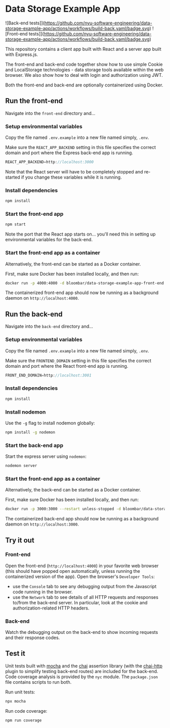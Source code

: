 # Data Storage Example App

<!-- [![CircleCI](https://circleci.com/gh/nyu-software-engineering/data-storage-example-app/tree/master.svg?style=shield)](https://circleci.com/gh/nyu-software-engineering/data-storage-example-app/tree/master) -->

![Back-end tests]](https://github.com/nyu-software-engineering/data-storage-example-app/actions/workflows/build-back.yaml/badge.svg)
![Front-end tests]](https://github.com/nyu-software-engineering/data-storage-example-app/actions/workflows/build-back.yaml/badge.svg)

This repository contains a client app built with React and a server app built with Express.js.

The front-end and back-end code together show how to use simple Cookie and LocalStorage technologies - data storage tools available within the web browser. We also show how to deal with login and authorization using JWT.

Both the front-end and back-end are optionally containerized using Docker.

## Run the front-end

Navigate into the `front-end` directory and...

### Setup environmental variables

Copy the file named `.env.example` into a new file named simply, `.env`.

Make sure the `REACT_APP_BACKEND` setting in this file specifies the correct domain and port where the Express back-end app is running.

```javascript
REACT_APP_BACKEND=http://localhost:3000
```

Note that the React server will have to be completely stopped and re-started if you change these variables while it is running.

### Install dependencies

```bash
npm install
```

### Start the front-end app

```bash
npm start
```

Note the port that the React app starts on... you'll need this in setting up environmental variables for the back-end.

### Start the front-end app as a container

Alternatively, the front-end can be started as a Docker container.

First, make sure Docker has been installed locally, and then run:

```bash
docker run -p 4000:4000 -d bloombar/data-storage-example-app-front-end
```

The containerized front-end app should now be running as a background daemon on `http://localhost:4000`.

## Run the back-end

Navigate into the `back-end` directory and...

### Setup environmental variables

Copy the file named `.env.example` into a new file named simply, `.env`.

Make sure the `FRONTEND_DOMAIN` setting in this file specifies the correct domain and port where the React front-end app is running.

```javascript
FRONT_END_DOMAIN=http://localhost:3001
```

### Install dependencies

```bash
npm install
```

### Install nodemon

Use the `-g` flag to install nodemon globally:

```bash
npm install -g nodemon
```

### Start the back-end app

Start the express server using `nodemon`:

```bash
nodemon server
```

### Start the front-end app as a container

Alternatively, the back-end can be started as a Docker container.

First, make sure Docker has been installed locally, and then run:

```bash
docker run -p 3000:3000 --restart unless-stopped -d bloombar/data-storage-example-app-back-end
```

The containerized back-end app should now be running as a background daemon on `http://localhost:3000`.

## Try it out

### Front-end

Open the front-end (`http://localhost:4000`) in your favorite web browser (this should have popped open automatically, unless running the containerized version of the app). Open the browser's `Developer Tools`:

- use the `Console` tab to see any debugging output from the Javascript code running in the browser.
- use the `Network` tab to see details of all HTTP requests and responses to/from the back-end server. In particular, look at the cookie and authorization-related HTTP headers.

### Back-end

Watch the debugging output on the back-end to show incoming requests and their response codes.

## Test it

Unit tests built with [mocha](https://mochajs.org/) and the [chai](https://www.chaijs.com/) assertion library (with the [chai-http](https://www.chaijs.com/plugins/chai-http/) plugin to simplify testing back-end routes) are included for the back-end. Code coverage analysis is provided by the `nyc` module. The `package.json` file contains scripts to run both.

Run unit tests:

```bash
npx mocha
```

Run code coverage:

```bash
npm run coverage
```
